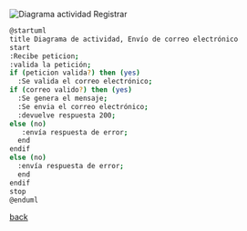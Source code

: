 ![Diagrama actividad Registrar](http://www.plantuml.com/plantuml/png/ZP4nRiCm34LtdOAZ0tG8Ejf3CxGNQ4_0IZyf2raoA5f03zMfHyZ5QiKka245CcZXV_yH40_5M6qUepEn27eMFYcFJ074tgHAuF10BwcUltCR-goAJ8ZmfkUV93wxYyFrh_3o3ffWuYMdmVMLuzAdoDjmuGSdH-h-65g9fntP1n9rNoWxHzI_OKi8yTRArR86AvblEKv8q8jZH2hyYM4BaAhywsvCG9qHAqXHfXd5c1xt-y4X5b2NSjj0FTgty1KJG53DsXn8mIrFZjUbkpl5ykGEIA7TvXS0)
```bash
@startuml
title Diagrama de actividad, Envío de correo electrónico
start
:Recibe peticion;
:valida la petición;
if (peticion valida?) then (yes)
  :Se valida el correo electrónico;
if (correo valido?) then (yes)
  :Se genera el mensaje;
  :Se envia el correo electrónico;
  :devuelve respuesta 200;
else (no)
   :envía respuesta de error;
  end
endif
else (no)
  :envía respuesta de error;
  end
endif
stop
@enduml
```

[back](../../../../Diagramas.md)